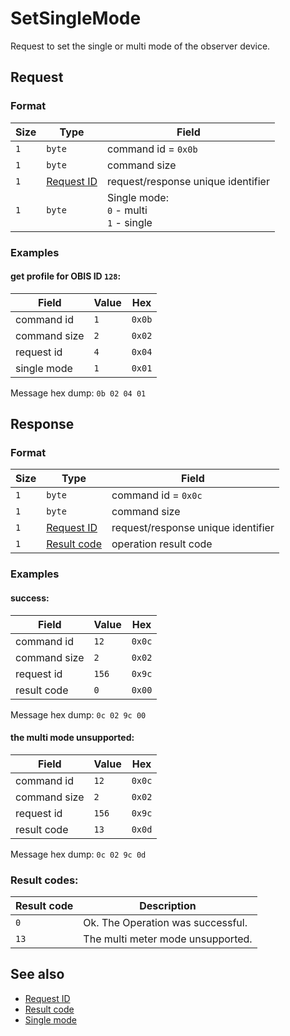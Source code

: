 # SetSingleMode

Request to set the single or multi mode of the observer device.


## Request

### Format

| Size | Type                                 | Field                                           |
| ---- | ------------------------------------ | ----------------------------------------------- |
| `1`  | `byte`                               | command id = `0x0b`                             |
| `1`  | `byte`                               | command size                                    |
| `1`  | [Request ID](../types.md#request-id) | request/response unique identifier              |
| `1`  | `byte`                               | Single mode: <br> `0` - multi <br> `1` - single |


### Examples

#### get profile for OBIS ID `128`:

| Field        | Value | Hex    |
| ------------ | ----- | ------ |
| command id   | `1`   | `0x0b` |
| command size | `2`   | `0x02` |
| request id   | `4`   | `0x04` |
| single mode  | `1`   | `0x01` |

Message hex dump: `0b 02 04 01`


## Response

### Format

| Size | Type                                   | Field                              |
| ---- | -------------------------------------- | ---------------------------------- |
| `1`  | `byte`                                 | command id = `0x0c`                |
| `1`  | `byte`                                 | command size                       |
| `1`  | [Request ID](../types.md#request-id)   | request/response unique identifier |
| `1`  | [Result code](../types.md#result-code) | operation result code              |


### Examples

#### success:

| Field        | Value | Hex    |
| ------------ | ----- | ------ |
| command id   | `12`  | `0x0c` |
| command size | `2`   | `0x02` |
| request id   | `156` | `0x9c` |
| result code  | `0`   | `0x00` |

Message hex dump: `0c 02 9c 00`

#### the multi mode unsupported:

| Field        | Value | Hex    |
| ------------ | ----- | ------ |
| command id   | `12`  | `0x0c` |
| command size | `2`   | `0x02` |
| request id   | `156` | `0x9c` |
| result code  | `13`  | `0x0d` |

Message hex dump: `0c 02 9c 0d`


### Result codes:

| Result code | Description                       |
| ----------- | --------------------------------- |
| `0`         | Ok. The Operation was successful. |
| `13`        | The multi meter mode unsupported. |


## See also

* [Request ID](../types.md#request-id)
* [Result code](../types.md#result-code)
* [Single mode](../single-mode.md)
